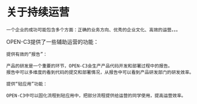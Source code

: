 # 关于持续运营

```
一个企业的成功可能包含多个方面：正确的业务方向、优秀的企业文化、高效的运营。。。
```

OPEN-C3提供了一些辅助运营的功能：

```
提供有效的“报告”：

产品的研发是一个重要的环节，OPEN-C3会生产产品代码开发和部署过程中的报告。
报告中可以多维度的看到代码的提交和部署情况，从报告中可以看到产品研发部门的研发效率。

提供“轻应用”功能：

OPEN-C3中可以固化流程到轻应用中，把部分流程提供给运营的同学使用，提高运营效率。
```